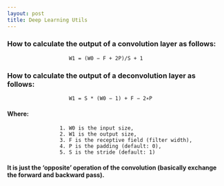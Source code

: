 ```yaml
---
layout: post
title: Deep Learning Utils
---
```

### How to calculate the output of a convolution layer as follows:
```
                    W1 = (W0 − F + 2P)/S + 1
```
### How to calculate the output of a deconvolution layer as follows:
```
                    W1 = S * (W0 − 1) + F − 2∗P
```
#### Where:
```
                 1. W0 is the input size,
                 2. W1 is the output size, 
                 3. F is the receptive field (filter width), 
                 4. P is the padding (default: 0), 
                 5. S is the stride (default: 1)
```  
#### It is just the ‘opposite’ operation of the convolution (basically exchange the forward and backward pass).
